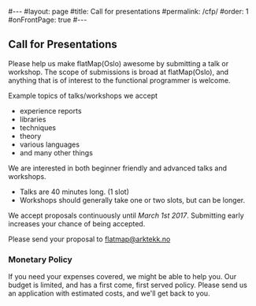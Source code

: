 #---
#layout: page
#title: Call for presentations
#permalink: /cfp/
#order: 1
#onFrontPage: true
#---

## Call for Presentations

Please help us make flatMap(Oslo) awesome by submitting a talk or workshop. The scope of submissions is broad at flatMap(Oslo), and anything that is of
interest to the functional programmer is welcome.

Example topics of talks/workshops we accept

* experience reports
* libraries
* techniques
* theory
* various languages
* and many other things

We are interested in both beginner friendly and advanced talks and workshops.

* Talks are 40 minutes long. (1 slot)
* Workshops should generally take one or two slots, but can be longer.

We accept proposals continuously until _*March 1st 2017*_.
Submitting early increases your chance of being accepted.

Please send your proposal to [flatmap@arktekk.no](mailto:flatmap@arktekk.no)

### Monetary Policy

If you need your expenses covered, we might be able to help you.
Our budget is limited, and has a first come, first served policy.
Please send us an application with estimated costs, and we'll get back to you.
